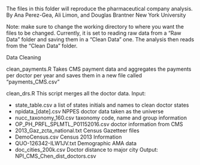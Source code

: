 The files in this folder will reproduce the pharmaceutical company analysis.
By Ana Perez-Gea, Ali Limon, and Douglas Brantner
New York University

Note: make sure to change the working directory to where you want the files to be changed. Currently, it is set to reading raw data from a “Raw Data” folder and saving them in a “Clean Data” one. The analysis then reads from the “Clean Data” folder.

Data Cleaning

clean_payments.R
Takes CMS payment data and aggregates the payments per doctor per year and saves them in a new file called “payments_CMS.csv”

clean_drs.R
This script merges all the doctor data.
Input:
- state_table.csv a list of states initials and names to clean doctor states
- npidata_[date].csv NPPES doctor data taken as the universe
- nucc_taxonomy_160.csv taxonomy code, name and group information
- OP_PH_PRFL_SPLMTL_P01152016.csv doctor information from CMS 
- 2013_Gaz_zcta_national.txt Census Gazetteer files
- DemoCensus.csv Census 2013 Information 
- QUO-126342-ILW1JV.txt Demographic AMA data
- doc_cities_200k.csv Doctor distance to major city
Output:
NPI_CMS_Chen_dist_doctors.csv


